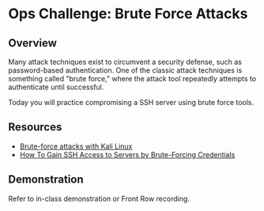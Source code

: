 # Ops Challenge: Brute Force Attacks 

## Overview

Many attack techniques exist to circumvent a security defense, such as password-based authentication. One of the classic attack techniques is something called "brute force," where the attack tool repeatedly attempts to authenticate until successful.

Today you will practice compromising a SSH server using brute force tools.

## Resources
- [Brute-force attacks with Kali Linux](https://medium.com/@Pentestit_ru/brute-force-attacks-using-kali-linux-49e57bb89259)
- [How To Gain SSH Access to Servers by Brute-Forcing Credentials](https://null-byte.wonderhowto.com/how-to/gain-ssh-access-servers-by-brute-forcing-credentials-0194263/)

## Demonstration

Refer to in-class demonstration or Front Row recording.
